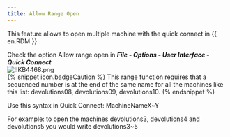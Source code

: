 ```yaml
---
title: Allow Range Open
---
```

This feature allows to open multiple machine with the quick connect in {{ en.RDM }}  

Check the option Allow range open in ***File - Options - User Interface - Quick Connect***  
![!!KB4468.png](/img/en/kb/KB4468.png)  
{% snippet icon.badgeCaution %}
This range function requires that a sequenced number is at the end of the same name for all the machines like this list: devolutions08, devolutions09, devolutions10.
{% endsnippet %}  

Use this syntax in Quick Connect: MachineNameX~Y  

For example: to open the machines devolutions3, devolutions4 and devolutions5 you would write devolutions3~5
